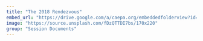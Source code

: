 ```yaml
---
title: "The 2018 Rendezvous"
embed_url: "https://drive.google.com/a/caepa.org/embeddedfolderview?id=0B0aYPMWNnNeSfkFFNnhveC1hWFRCdXczclVteVh6QlJ4V01heGFsclNPT1pPYzFSQkFHMVk#grid"
image: "https://source.unsplash.com/fDzQTTDI7bs/170x220"
group: "Session Documents"
---
```

